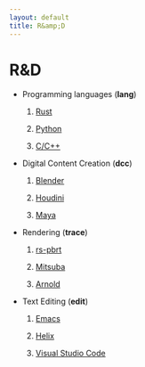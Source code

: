 ```yaml
---
layout: default
title: R&amp;D
---
```


R&amp;D
=======

* Programming languages (**lang**)

	1. [Rust](https://www.rust-lang.org)

	2. [Python](https://www.python.org)

	3. [C/C++](https://isocpp.org)

* Digital Content Creation (**dcc**)

	1. [Blender](https://www.blender.org)

	2. [Houdini](https://www.sidefx.com)

	3. [Maya](https://www.autodesk.com/products/maya/overview)

* Rendering (**trace**)

	1. [rs-pbrt](https://www.rs-pbrt.org)

	2. [Mitsuba](https://www.mitsuba-renderer.org)

	3. [Arnold](https://arnoldrenderer.com)

* Text Editing (**edit**)

	1. [Emacs](https://www.gnu.org/software/emacs)

	2. [Helix](https://helix-editor.com)

	3. [Visual Studio Code](https://code.visualstudio.com)
